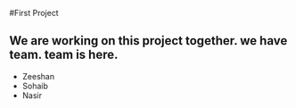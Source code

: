 #First Project
## We are working on this project together. we have team. team is here. 

* Zeeshan
* Sohaib
* Nasir